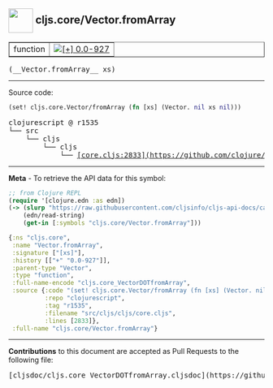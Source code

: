 ## <img width="48px" valign="middle" src="http://i.imgur.com/Hi20huC.png"> cljs.core/Vector.fromArray

 <table border="1">
<tr>

<td>function</td>
<td><a href="https://github.com/cljsinfo/cljs-api-docs/tree/0.0-927"><img valign="middle" alt="[+] 0.0-927" src="https://img.shields.io/badge/+-0.0--927-lightgrey.svg"></a> </td>
</tr>
</table>

 <samp>
(__Vector.fromArray__ xs)<br>
</samp>

---





Source code:

```clj
(set! cljs.core.Vector/fromArray (fn [xs] (Vector. nil xs nil)))
```

 <pre>
clojurescript @ r1535
└── src
    └── cljs
        └── cljs
            └── <ins>[core.cljs:2833](https://github.com/clojure/clojurescript/blob/r1535/src/cljs/cljs/core.cljs#L2833)</ins>
</pre>


---

__Meta__ - To retrieve the API data for this symbol:

```clj
;; from Clojure REPL
(require '[clojure.edn :as edn])
(-> (slurp "https://raw.githubusercontent.com/cljsinfo/cljs-api-docs/catalog/cljs-api.edn")
    (edn/read-string)
    (get-in [:symbols "cljs.core/Vector.fromArray"]))
```

```clj
{:ns "cljs.core",
 :name "Vector.fromArray",
 :signature ["[xs]"],
 :history [["+" "0.0-927"]],
 :parent-type "Vector",
 :type "function",
 :full-name-encode "cljs.core_VectorDOTfromArray",
 :source {:code "(set! cljs.core.Vector/fromArray (fn [xs] (Vector. nil xs nil)))",
          :repo "clojurescript",
          :tag "r1535",
          :filename "src/cljs/cljs/core.cljs",
          :lines [2833]},
 :full-name "cljs.core/Vector.fromArray"}

```

---

__Contributions__ to this document are accepted as Pull Requests to the following file:

 <pre>
[cljsdoc/cljs.core_VectorDOTfromArray.cljsdoc](https://github.com/cljsinfo/cljs-api-docs/blob/master/cljsdoc/cljs.core_VectorDOTfromArray.cljsdoc)
</pre>

